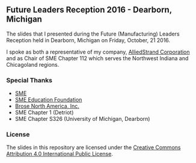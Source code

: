 ## Future Leaders Reception 2016 - Dearborn, Michigan

The slides that I presented during the Future (Manufacturing) Leaders Reception
held in Dearborn, Michigan on Friday, October, 21 2016.

I spoke as both a representative of my company, [AlliedStrand Corporation](http://www.alliedstrand.com/)
and as Chair of SME Chapter 112 which serves the Northwest Indiana and Chicagoland
regions.

### Special Thanks

* [SME](http://www.sme.org/)
* [SME Education Foundation](http://www.smeef.org/)
* [Brose North America, Inc.](http://www.brose.com/en/)
* SME Chapter 1 (Detriot)
* SME Chapter S326 (University of Michigan, Dearborn)

### License

The slides in this repository are licensed under
the [Creative Commons Attribution 4.0 International Public License](https://creativecommons.org/licenses/by/4.0/legalcode).